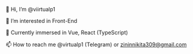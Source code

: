 👋 Hi, I’m @viirtualp1

👀 I’m interested in Front-End

🌱 Currently immersed in Vue, React (TypeScript)

📫 How to reach me @virtualp1 (Telegram) or zininnikita309@gmail.com
